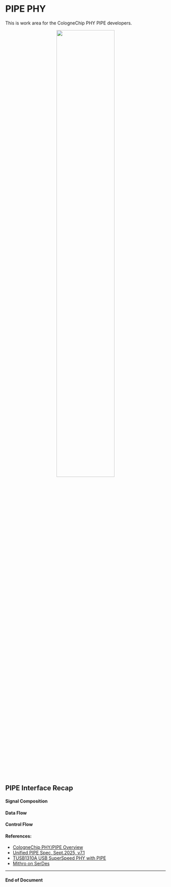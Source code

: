 # PIPE PHY

This is work area for the CologneChip PHY PIPE developers.

<p align="center">
  <img width="60%" src="../0.doc/images/PHY-Layers.JPG">
</p>

## PIPE Interface Recap
#### Signal Composition
#### Data Flow
#### Control Flow


#### References:

- [CologneChip PHY/PIPE Overview](0.doc/PIPE_overview.pdf)
- [Unified PIPE Spec, Sept.2025, v7.1](0.doc/Intel.643108_PIPE_Arch_Spec_Rev_7_1.pdf)
- [TUSB1310A USB SuperSpeed PHY with PIPE](https://www.ti.com/product/TUSB1310A)
- [Mithro on SerDes](https://docs.google.com/presentation/d/e/2PACX-1vSgIGVCZtNt8RdifZXOLOJDDCj7g05zxr9WS2NjmQtM_E0GfZKCBYhASCto4eURL-86uNwJaXfo1qMC/pub?start=false&loop=false&delayms=3000#slide=id.g151286a907e_0_230)


--------------------
#### End of Document
